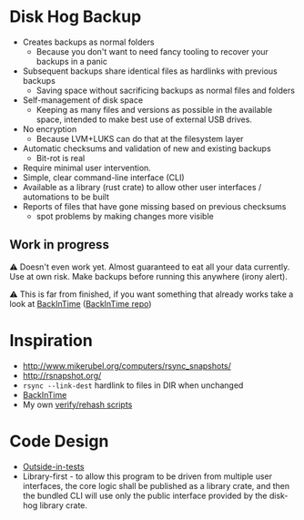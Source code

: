 # Disk Hog Backup

- Creates backups as normal folders
	- Because you don't want to need fancy tooling to recover your backups in a panic
- Subsequent backups share identical files as hardlinks with previous backups
	- Saving space without sacrificing backups as normal files and folders
- Self-management of disk space
	- Keeping as many files and versions as possible in the available space, intended to make best use of external USB drives.
- No encryption
  - Because LVM+LUKS can do that at the filesystem layer
- Automatic checksums and validation of new and existing backups
	- Bit-rot is real
- Require minimal user intervention.
- Simple, clear command-line interface (CLI)
- Available as a library (rust crate) to allow other user interfaces / automations to be built
- Reports of files that have gone missing based on previous checksums
	- spot problems by making changes more visible

## Work in progress

⚠️ Doesn't even work yet. Almost guaranteed to eat all your data currently. Use at
own risk. Make backups before running this anywhere (irony alert).

⚠️ This is far from finished, if you want something that already works take a look
at [BackInTime](https://backintime.readthedocs.io/) ([BackInTime repo](https://github.com/bit-team/backintime))

# Inspiration

* http://www.mikerubel.org/computers/rsync_snapshots/
* http://rsnapshot.org/
* `rsync --link-dest` hardlink to files in DIR when unchanged
* [BackInTime](https://backintime.readthedocs.io/)
* My own [verify/rehash scripts](https://gist.github.com/timabell/f70f34f8933b2abaf42789f8afdbd7d5)

# Code Design

* [Outside-in-tests](https://pod.0x5.uk/25)
* Library-first - to allow this program to be driven from multiple user interfaces, the core logic shall be published as a library crate, and then the bundled CLI will use only the public interface provided by the disk-hog library crate.
